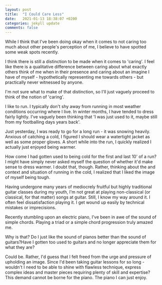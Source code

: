 ```yaml
---
layout: post
title:  "I Could Care Less"
date:   2021-01-13 18:38:07 +0200
categories: jekyll update
comments: false
---
```


While I think that I've been doing okay when it comes to not caring
too much about other people's perception of me, I believe to have
spotted some weak spots recently.

I think there is still a distinction to be made when it comes to
'caring'. I feel like there is a qualitative difference between caring
about what exactly others think of me when in their presence and
caring about an imagine I have of myself - hypothetically representing
me towards others - but practically never witnessed by anyone.

I'm not sure what to make of that distinction, so I'll just vaguely
proceed to think of the notion of 'caring'.

I like to run. I typically don't shy away from running in most weather
conditions occurring where I live. In winter months, I have tended to
dress fairly lightly. I've vaguely been thinking that 'I was just used
to it, maybe still from my footballing days years back'. 

Just yesterday, I was ready to go for a long run - it was snowing
heavily. Anxious of catching a cold, I figured I should wear a
watertight jacket as well as some proper gloves. A short while into
the run, I quickly realized I actually just enjoyed being warmer. 

How come I had gotten used to being cold for the first and last 10' of a
run? I might have simply never asked myself the question of whether
it'd make sense to dress warmer. I doubt that, though. Rather,
thinking about the and context and situation of running in the cold,
I realized that I liked the image of myself being tough. 

Having undergone many years of mediocrely fruitful but highly
traditional guitar classes during my youth, I'm not great at playing
non-classical (or classical, for that matter) songs at guitar.
Still, I know my way around it. I often feel dissatisfaction playing
it. I get wound up easily by technical mistakes or imprecisions. 

Recently stumbling upon an electric piano, I've been in awe of the
sound of simple chords. Playing a triad or a simple chord progression
truly amazed me.

Why is that? Do I just like the sound of pianos better than the sound
of guitars?Have I gotten too used to guitars and no longer appreciate them for what they are?

Could be. Rather, I'd guess that I felt freed from the urge and
pressure of upholding an image. Since I'd been taking guitar lessons
for so long - wouldn't I need to be able to shine with flawless
technique, express complex ideas and master pieces requiring plenty of
skill and expertise? This demand cannot be borne for the piano. The piano I can just enjoy.
